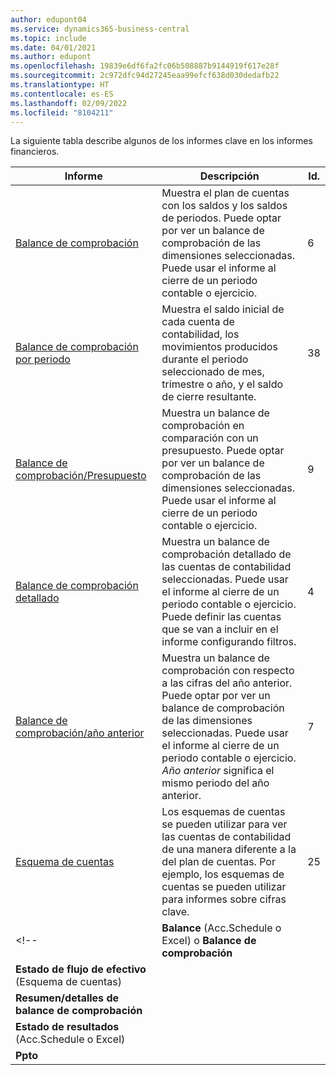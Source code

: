 ```yaml
---
author: edupont04
ms.service: dynamics365-business-central
ms.topic: include
ms.date: 04/01/2021
ms.author: edupont
ms.openlocfilehash: 19839e6df6fa2fc06b508887b9144919f617e28f
ms.sourcegitcommit: 2c972dfc94d27245eaa99efcf638d030dedafb22
ms.translationtype: HT
ms.contentlocale: es-ES
ms.lasthandoff: 02/09/2022
ms.locfileid: "8104211"
---
```

La siguiente tabla describe algunos de los informes clave en los informes financieros.

| Informe | Descripción | Id. | 
|--|--|--|
| [Balance de comprobación](https://businesscentral.dynamics.com?report=6) | Muestra el plan de cuentas con los saldos y los saldos de periodos. Puede optar por ver un balance de comprobación de las dimensiones seleccionadas. Puede usar el informe al cierre de un periodo contable o ejercicio. | 6 |
| [Balance de comprobación por periodo](https://businesscentral.dynamics.com?report=38) | Muestra el saldo inicial de cada cuenta de contabilidad, los movimientos producidos durante el periodo seleccionado de mes, trimestre o año, y el saldo de cierre resultante. | 38 |
| [Balance de comprobación/Presupuesto](https://businesscentral.dynamics.com?report=9) | Muestra un balance de comprobación en comparación con un presupuesto. Puede optar por ver un balance de comprobación de las dimensiones seleccionadas. Puede usar el informe al cierre de un periodo contable o ejercicio. | 9 |
| [Balance de comprobación detallado](https://businesscentral.dynamics.com?report=4) | Muestra un balance de comprobación detallado de las cuentas de contabilidad seleccionadas. Puede usar el informe al cierre de un periodo contable o ejercicio. Puede definir las cuentas que se van a incluir en el informe configurando filtros. | 4 |
| [Balance de comprobación/año anterior](https://businesscentral.dynamics.com?report=7) | Muestra un balance de comprobación con respecto a las cifras del año anterior. Puede optar por ver un balance de comprobación de las dimensiones seleccionadas. Puede usar el informe al cierre de un periodo contable o ejercicio. *Año anterior* significa el mismo periodo del año anterior. | 7 | 
| [Esquema de cuentas](https://businesscentral.dynamics.com?report=25) | Los esquemas de cuentas se pueden utilizar para ver las cuentas de contabilidad de una manera diferente a la del plan de cuentas. Por ejemplo, los esquemas de cuentas se pueden utilizar para informes sobre cifras clave. | 25 |
<!-- | **Balance** (Acc.Schedule o Excel) o **Balance de comprobación** |  |  |
| **Estado de flujo de efectivo** (Esquema de cuentas) |  |  |
| **Resumen/detalles de balance de comprobación** |  |  |
| **Estado de resultados** (Acc.Schedule o Excel) |  |  |
| **Ppto** |  |  | -->